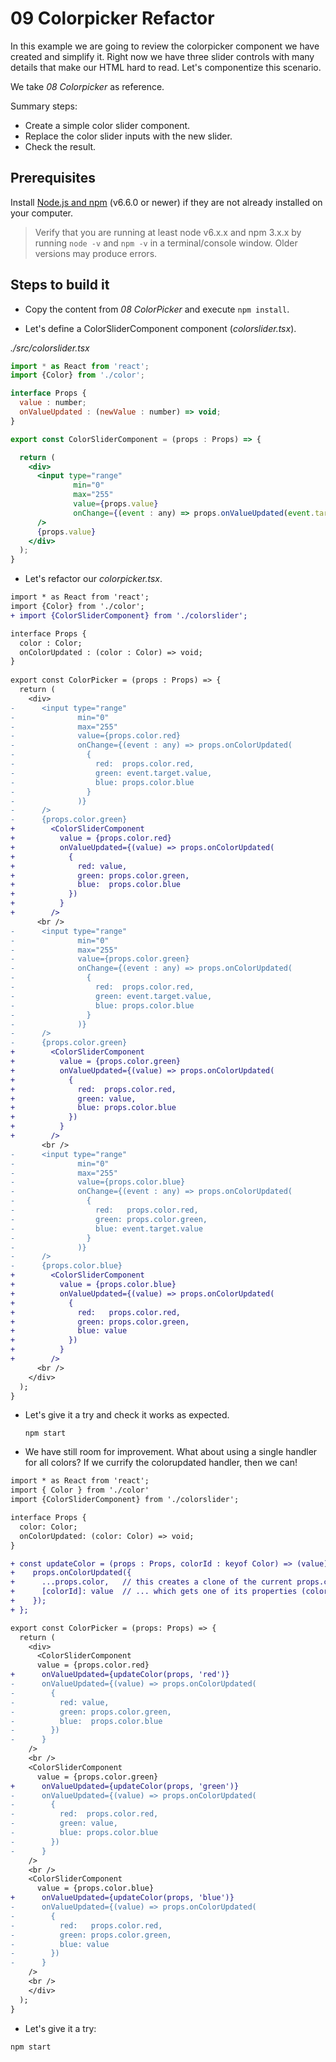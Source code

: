 # 09 Colorpicker Refactor

In this example we are going to review the colorpicker component we have created and simplify it. Right now we have three slider controls with many details that make our HTML hard to read. Let's componentize this scenario.

We take _08 Colorpicker_ as reference.

Summary steps:

- Create a simple color slider component.
- Replace the color slider inputs with the new slider.
- Check the result.

## Prerequisites

Install [Node.js and npm](https://nodejs.org/en/) (v6.6.0 or newer) if they are not already installed on your computer.

> Verify that you are running at least node v6.x.x and npm 3.x.x by running `node -v` and `npm -v` in a terminal/console window. Older versions may produce errors.

## Steps to build it

- Copy the content from _08 ColorPicker_ and execute `npm install`.

- Let's define a ColorSliderComponent component (_colorslider.tsx_).

_./src/colorslider.tsx_

```jsx
import * as React from 'react';
import {Color} from './color';

interface Props {
  value : number;
  onValueUpdated : (newValue : number) => void;
}

export const ColorSliderComponent = (props : Props) => {

  return (
    <div>
      <input type="range"
              min="0"
              max="255"
              value={props.value}
              onChange={(event : any) => props.onValueUpdated(event.target.value)}
      />
      {props.value}
    </div>
  );
}
```

- Let's refactor our _colorpicker.tsx_.

```diff
import * as React from 'react';
import {Color} from './color';
+ import {ColorSliderComponent} from './colorslider';

interface Props {
  color : Color;
  onColorUpdated : (color : Color) => void;
}
  
export const ColorPicker = (props : Props) => {
  return (
    <div>
-      <input type="range"
-              min="0"
-              max="255"
-              value={props.color.red}
-              onChange={(event : any) => props.onColorUpdated(
-                {
-                  red:  props.color.red,
-                  green: event.target.value,
-                  blue: props.color.blue
-                }
-              )}
-      />
-      {props.color.green}
+        <ColorSliderComponent
+          value = {props.color.red}
+          onValueUpdated={(value) => props.onColorUpdated(
+            {
+              red: value,
+              green: props.color.green,
+              blue:  props.color.blue
+            })
+          }
+        />
      <br />
-      <input type="range"
-              min="0"
-              max="255"
-              value={props.color.green}
-              onChange={(event : any) => props.onColorUpdated(
-                {
-                  red:  props.color.red,
-                  green: event.target.value,
-                  blue: props.color.blue
-                }
-              )}
-      />
-      {props.color.green}     
+        <ColorSliderComponent
+          value = {props.color.green}
+          onValueUpdated={(value) => props.onColorUpdated(
+            {
+              red:  props.color.red,
+              green: value,
+              blue: props.color.blue
+            })
+          }
+        />
       <br />
-      <input type="range"
-              min="0"
-              max="255"
-              value={props.color.blue}
-              onChange={(event : any) => props.onColorUpdated(
-                {
-                  red:   props.color.red,
-                  green: props.color.green,
-                  blue: event.target.value
-                }
-              )}
-      />
-      {props.color.blue}
+        <ColorSliderComponent
+          value = {props.color.blue}
+          onValueUpdated={(value) => props.onColorUpdated(
+            {
+              red:   props.color.red,
+              green: props.color.green,
+              blue: value
+            })
+          }
+        />
      <br />           
    </div>    
  );
}
```

- Let's give it a try and check it works as expected.

  ```
  npm start
  ```
  
- We have still room for improvement. What about using a single handler for all colors? If we currify the colorupdated handler, then we can!

```diff
import * as React from 'react';
import { Color } from './color'
import {ColorSliderComponent} from './colorslider';

interface Props {
  color: Color;
  onColorUpdated: (color: Color) => void;
}

+ const updateColor = (props : Props, colorId : keyof Color) => (value) => {  // keyof Color ensures only 'red', 'blue' or 'green' can be passed in.
+    props.onColorUpdated({
+      ...props.color,   // this creates a clone of the current props.color object...
+      [colorId]: value  // ... which gets one of its properties (colorId) immediately replaced by a new value.
+    });
+ };

export const ColorPicker = (props: Props) => {
  return (
    <div>
      <ColorSliderComponent
      value = {props.color.red}
+      onValueUpdated={updateColor(props, 'red')}
-      onValueUpdated={(value) => props.onColorUpdated(
-        {
-          red: value,
-          green: props.color.green,
-          blue:  props.color.blue
-        })
-      }
    />
    <br />
    <ColorSliderComponent
      value = {props.color.green}
+      onValueUpdated={updateColor(props, 'green')}
-      onValueUpdated={(value) => props.onColorUpdated(
-        {
-          red:  props.color.red,
-          green: value,
-          blue: props.color.blue
-        })
-      }
    />
    <br />
    <ColorSliderComponent
      value = {props.color.blue}
+      onValueUpdated={updateColor(props, 'blue')}
-      onValueUpdated={(value) => props.onColorUpdated(
-        {
-          red:   props.color.red,
-          green: props.color.green,
-          blue: value
-        })
-      }
    />
    <br />
    </div>
  );
}
```

- Let's give it a try:

```
npm start
```
